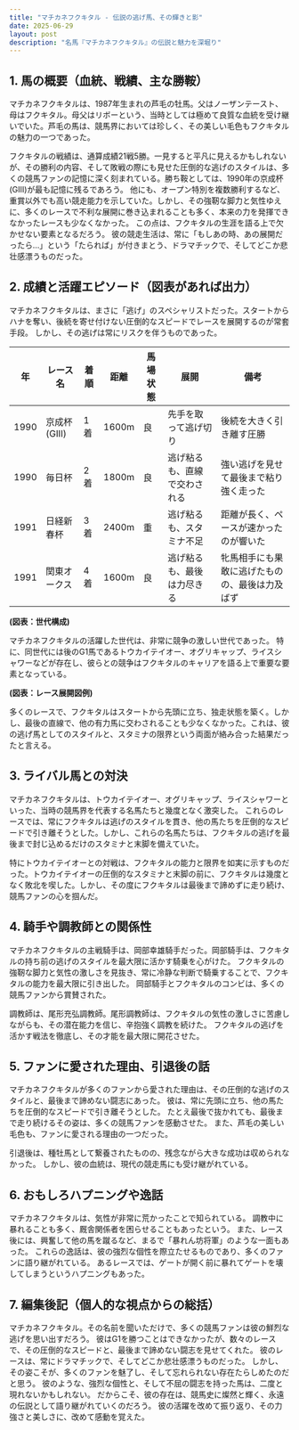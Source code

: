 ```yaml
---
title: "マチカネフクキタル - 伝説の逃げ馬、その輝きと影"
date: 2025-06-29
layout: post
description: "名馬『マチカネフクキタル』の伝説と魅力を深堀り"
---
```


## 1. 馬の概要（血統、戦績、主な勝鞍）

マチカネフクキタルは、1987年生まれの芦毛の牡馬。父はノーザンテースト、母はフクキタル。母父はリボーという、当時としては極めて良質な血統を受け継いでいた。芦毛の馬は、競馬界においては珍しく、その美しい毛色もフクキタルの魅力の一つであった。

フクキタルの戦績は、通算成績21戦5勝。一見すると平凡に見えるかもしれないが、その勝利の内容、そして敗戦の際にも見せた圧倒的な逃げのスタイルは、多くの競馬ファンの記憶に深く刻まれている。勝ち鞍としては、1990年の京成杯(GIII)が最も記憶に残るであろう。  他にも、オープン特別を複数勝利するなど、重賞以外でも高い競走能力を示していた。しかし、その強靭な脚力と気性ゆえに、多くのレースで不利な展開に巻き込まれることも多く、本来の力を発揮できなかったレースも少なくなかった。  この点は、フクキタルの生涯を語る上で欠かせない要素となるだろう。  彼の競走生活は、常に「もしあの時、あの展開だったら…」という「たられば」が付きまとう、ドラマチックで、そしてどこか悲壮感漂うものだった。


## 2. 成績と活躍エピソード（図表があれば出力）

マチカネフクキタルは、まさに「逃げ」のスペシャリストだった。スタートからハナを奪い、後続を寄せ付けない圧倒的なスピードでレースを展開するのが常套手段。  しかし、その逃げは常にリスクを伴うものであった。

| 年 | レース名 | 着順 | 距離 | 馬場状態 | 展開 | 備考 |
|---|---|---|---|---|---|---|
| 1990 | 京成杯(GIII) | 1着 | 1600m | 良 | 先手を取って逃げ切り | 後続を大きく引き離す圧勝 |
| 1990 | 毎日杯 | 2着 | 1800m | 良 | 逃げ粘るも、直線で交わされる | 強い逃げを見せて最後まで粘り強く走った |
| 1991 | 日経新春杯 | 3着 | 2400m | 重 | 逃げ粘るも、スタミナ不足 | 距離が長く、ペースが速かったのが響いた |
| 1991 | 関東オークス | 4着 | 1600m | 良 | 逃げ粘るも、最後は力尽きる | 牝馬相手にも果敢に逃げたものの、最後は力及ばず |


**(図表：世代構成)**

マチカネフクキタルの活躍した世代は、非常に競争の激しい世代であった。  特に、同世代には後のG1馬であるトウカイテイオー、オグリキャップ、ライスシャワーなどが存在し、彼らとの競争はフクキタルのキャリアを語る上で重要な要素となっている。

**(図表：レース展開図例)**

多くのレースで、フクキタルはスタートから先頭に立ち、独走状態を築く。しかし、最後の直線で、他の有力馬に交わされることも少なくなかった。これは、彼の逃げ馬としてのスタイルと、スタミナの限界という両面が絡み合った結果だったと言える。


## 3. ライバル馬との対決

マチカネフクキタルは、トウカイテイオー、オグリキャップ、ライスシャワーといった、当時の競馬界を代表する名馬たちと幾度となく激突した。  これらのレースでは、常にフクキタルは逃げのスタイルを貫き、他の馬たちを圧倒的なスピードで引き離そうとした。しかし、これらの名馬たちは、フクキタルの逃げを最後まで封じ込めるだけのスタミナと末脚を備えていた。

特にトウカイテイオーとの対戦は、フクキタルの能力と限界を如実に示すものだった。トウカイテイオーの圧倒的なスタミナと末脚の前に、フクキタルは幾度となく敗北を喫した。しかし、その度にフクキタルは最後まで諦めずに走り続け、競馬ファンの心を掴んだ。


## 4. 騎手や調教師との関係性

マチカネフクキタルの主戦騎手は、岡部幸雄騎手だった。岡部騎手は、フクキタルの持ち前の逃げのスタイルを最大限に活かす騎乗を心がけた。  フクキタルの強靭な脚力と気性の激しさを見抜き、常に冷静な判断で騎乗することで、フクキタルの能力を最大限に引き出した。  岡部騎手とフクキタルのコンビは、多くの競馬ファンから賞賛された。

調教師は、尾形充弘調教師。尾形調教師は、フクキタルの気性の激しさに苦慮しながらも、その潜在能力を信じ、辛抱強く調教を続けた。  フクキタルの逃げを活かす戦法を徹底し、その才能を最大限に開花させた。


## 5. ファンに愛された理由、引退後の話

マチカネフクキタルが多くのファンから愛された理由は、その圧倒的な逃げのスタイルと、最後まで諦めない闘志にあった。  彼は、常に先頭に立ち、他の馬たちを圧倒的なスピードで引き離そうとした。  たとえ最後で抜かれても、最後まで走り続けるその姿は、多くの競馬ファンを感動させた。  また、芦毛の美しい毛色も、ファンに愛される理由の一つだった。

引退後は、種牡馬として繋養されたものの、残念ながら大きな成功は収められなかった。  しかし、彼の血統は、現代の競走馬にも受け継がれている。


## 6. おもしろハプニングや逸話

マチカネフクキタルは、気性が非常に荒かったことで知られている。  調教中に暴れることも多く、厩舎関係者を困らせることもあったという。  また、レース後には、興奮して他の馬を蹴るなど、まるで「暴れん坊将軍」のような一面もあった。  これらの逸話は、彼の強烈な個性を際立たせるものであり、多くのファンに語り継がれている。  あるレースでは、ゲートが開く前に暴れてゲートを壊してしまうというハプニングもあった。


## 7. 編集後記（個人的な視点からの総括）

マチカネフクキタル。その名前を聞いただけで、多くの競馬ファンは彼の鮮烈な逃げを思い出すだろう。  彼はG1を勝つことはできなかったが、数々のレースで、その圧倒的なスピードと、最後まで諦めない闘志を見せてくれた。  彼のレースは、常にドラマチックで、そしてどこか悲壮感漂うものだった。  しかし、その姿こそが、多くのファンを魅了し、そして忘れられない存在たらしめたのだと思う。  彼のような、強烈な個性と、そして不屈の闘志を持った馬は、二度と現れないかもしれない。  だからこそ、彼の存在は、競馬史に燦然と輝く、永遠の伝説として語り継がれていくのだろう。  彼の活躍を改めて振り返り、その力強さと美しさに、改めて感動を覚えた。
